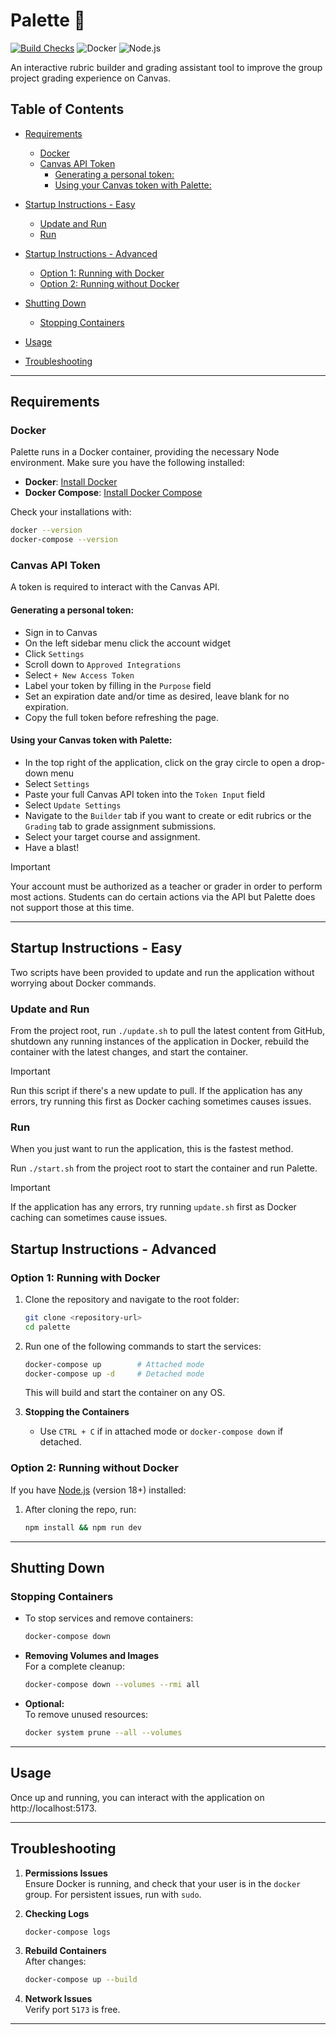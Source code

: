 # Palette :art:

[![Build Checks](https://github.com/jwsmith24/palette/actions/workflows/ci-checks.yml/badge.svg)](https://github.com/jwsmith24/palette/actions/workflows/ci-checks.yml)
![Docker](https://img.shields.io/badge/Docker-Compatible-blue)
![Node.js](https://img.shields.io/badge/Node.js-v18+-green)

An interactive rubric builder and grading assistant tool to improve the group project grading experience on Canvas.

## Table of Contents

- [Requirements](#requirements)
  - [Docker](#docker)
  - [Canvas API Token](#canvas-api-token)
    - [Generating a personal token:](#generating-a-personal-token)
    - [Using your Canvas token with Palette:](#using-your-canvas-token-with-palette)
- [Startup Instructions - Easy](#startup-instructions---easy)

  - [Update and Run](#update-and-run)
  - [Run](#run)

- [Startup Instructions - Advanced](#startup-instructions---advanced)
  - [Option 1: Running with Docker](#option-1-running-with-docker)
  - [Option 2: Running without Docker](#option-2-running-without-docker)
- [Shutting Down](#shutting-down)
  - [Stopping Containers](#stopping-containers)
- [Usage](#usage)
- [Troubleshooting](#troubleshooting)

---

## Requirements

### Docker

Palette runs in a Docker container, providing the necessary Node environment. Make sure you have the following
installed:

- **Docker**: [Install Docker](https://docs.docker.com/get-docker/)
- **Docker Compose**: [Install Docker Compose](https://docs.docker.com/compose/install/)

Check your installations with:

```bash
docker --version
docker-compose --version
```

### Canvas API Token

A token is required to interact with the Canvas API.

#### Generating a personal token:

- Sign in to Canvas
- On the left sidebar menu click the account widget
- Click `Settings`
- Scroll down to `Approved Integrations`
- Select `+ New Access Token`
- Label your token by filling in the `Purpose` field
- Set an expiration date and/or time as desired, leave blank for no expiration.
- Copy the full token before refreshing the page.

#### Using your Canvas token with Palette:

- In the top right of the application, click on the gray circle to open a drop-down menu
- Select `Settings`
- Paste your full Canvas API token into the `Token Input` field
- Select `Update Settings`
- Navigate to the `Builder` tab if you want to create or edit rubrics or the `Grading` tab to grade assignment
  submissions.
- Select your target course and assignment.
- Have a blast!

> [!IMPORTANT]
> Your account must be authorized as a teacher or grader in order to perform most actions. Students can do certain
> actions via the API but Palette does not support those at this time.

---

## Startup Instructions - Easy

Two scripts have been provided to update and run the application without worrying about Docker commands.

### Update and Run

From the project root, run `./update.sh` to pull the latest content from GitHub, shutdown any running instances of
the application in Docker, rebuild the container with the latest changes, and start the container.

> [!IMPORTANT]
> Run this script if there's a new update to pull. If the application has any errors, try running this first as
> Docker caching sometimes causes issues.

### Run

When you just want to run the application, this is the fastest method.

Run `./start.sh` from the project root to start the container and run Palette.

> [!IMPORTANT]
> If the application has any errors, try running `update.sh` first as Docker caching can sometimes cause issues.

###

## Startup Instructions - Advanced

### Option 1: Running with Docker

1. Clone the repository and navigate to the root folder:

   ```bash
   git clone <repository-url>
   cd palette
   ```

2. Run one of the following commands to start the services:

   ```bash
   docker-compose up        # Attached mode
   docker-compose up -d     # Detached mode
   ```

   This will build and start the container on any OS.

3. **Stopping the Containers**
   - Use `CTRL + C` if in attached mode or `docker-compose down` if detached.

### Option 2: Running without Docker

If you have [Node.js](https://nodejs.org/en) (version 18+) installed:

1. After cloning the repo, run:

   ```bash
   npm install && npm run dev
   ```

---

## Shutting Down

### Stopping Containers

- To stop services and remove containers:

  ```bash
  docker-compose down
  ```

- **Removing Volumes and Images**  
  For a complete cleanup:

  ```bash
  docker-compose down --volumes --rmi all
  ```

- **Optional:**  
  To remove unused resources:
  ```bash
  docker system prune --all --volumes
  ```

---

## Usage

Once up and running, you can interact with the application on http://localhost:5173.

---

## Troubleshooting

1. **Permissions Issues**  
   Ensure Docker is running, and check that your user is in the `docker` group. For persistent issues, run with `sudo`.

2. **Checking Logs**

   ```bash
   docker-compose logs
   ```

3. **Rebuild Containers**  
   After changes:

   ```bash
   docker-compose up --build
   ```

4. **Network Issues**  
   Verify port `5173` is free.

---
